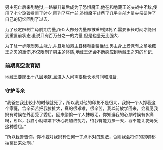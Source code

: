 男主死亡后来到地狱,一路攀升最后成为了恐惧魔王,他在和地藏王的决战中不敌,使用了七宝玲珑重置了时空,回到了死亡前,恐惧魔王耗费了几乎全部力量来保留住了自己的记忆回到了过去.

为了设定限制主角前期力量,所以大部分力量都被重制损耗了,需要很长时间才能回到重置前状态.虽说只有百万分之一的力量,但是也是无比强大.

为了进一步限制男主能力,并且增加男主目标和剧情推进,男主身上还保有之前地藏王之刃的重伤,不仅限制了男主的体质,地藏王还会不断感应到地藏王之刃的印记.

### 前期真空发育期

地藏王要爬出十八层地狱,且进入人间需要极长地时间和准备.

### 守护母亲

“我爸在我比较小的时候就死了，所以我对他的印象不是很大，我妈一个人撑着这个家庭，含辛茹苦把我拉扯大，真的很艰难，很辛苦，我以前放学回来，会看见我妈有时候在外面受了委屈，回来偷偷一个人抹眼泪，你知道我的心那时候有多痛吗，所以，我自小就暗暗下决心要加倍努力，待我有能力那一天，再不能让我妈受这种委屈。”

“所以我警告你，你不要对我妈有任何一丁点不对的想法，否则我会将你的灵魂都抽离出来处刑。”
